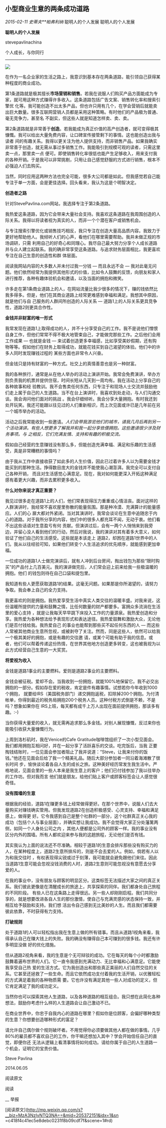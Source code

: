 ##  小型商业生意的两条成功道路

_2015-02-11_ _史蒂夫**帕弗利纳_ 聪明人的个人发展 聪明人的个人发展

**聪明人的个人发展**

stevepavlinachina

个人成长，与你同行

__ __

![](_resources/小型商业生意的两条成功道路image0.jpg)

  

在作为一名企业家的生活之路上，我意识到基本存在两条道路，能引领自己获得某种程度的商业成功。

  

第1条道路就是极其擅长**市场营销和销售**。若我在说服人们购买产品方面能成为专家，就可用这种方式赚得许多收入。这条道路包括广告文案、销售转化率和搜索引擎优
化等。我可能创造不出太多产品，但也许只用有几个，在学会营销后就能卖出巨大数量。很多互联网营销人员都是采用这种策略。有时他们的产品极为普通、毫无竞争力，甚至名
不副实，但这些人就是知道怎样卖、卖、卖。

  

第2条道路就是非常善于**创造**。若我能成为真正价值的高产创造者，就可变得极其慷慨。我可以给出大量免费内容，让口碑宣传接管剩下的事情。这也能创造出我与读者
间的有趣关系。我得以更关注为他人提供支持，而非销售产品。如果我确实非常善于创造，就无需从事过多销售工作。我能吸引到规模可观的读者，只需这里卖一点，那里卖一点
便可。即使销售转化率很低也能产生足够收入，用来支付我的各种开销。于是我可以非常挑剔，只用让自己感觉舒服的方式进行销售，根本不必强迫人们去购买。

  

当然，同时应用这两种方法也完全可能，很多大公司都是如此。但我感觉若自己能专注于单一方面，会是更佳选择。回头看来，我认为这是个明智决定。

  

  

**创造者之路**

  

针对StevePavlina.com网站，我选择专注于第2条道路。

  

我热爱这条道路，因为它会带来大量社会支持。我喜欢这条道路在我周围创造的人际关系。我得以将读者视为真实的人，而非一个个潜在客户或销售机会。

  

与专注搜索引擎优化或销售技巧相反，我只专注在创造大量高品质内容。我致力于更好地帮助他人。我倾听人们的心声，看他们在哪里需要帮助。我并未做正规的市场调研，只需
利用自己的好奇心和同理心。我尽自己最大努力分享个人成长道路并与众人建立起联系。我的确非常享受这条道路。与追求财务层面相比，我更喜欢专注在自己生意的创造性和群
体层面。

  

阅读我网站内容的大多数人并未付过我一分钱 — 而且永远不会 —
我对此毫无问题。他们依然经常为我提供其他形式的价值，比如令人鼓舞的反馈，向朋友和家人进行推荐，各种有趣体验机会和邀请，以及当面的拥抱和微笑。

  

许多走在第1条商业道路上的人，在网站流量比我少很多的情况下，赚的钱依然比我多得多。但是，他们在其商业道路上经常更难感到幸福和满足。我想其中原因，就是他们与自
己服务的人群间所创造的人际关系 — 道路1上的人际关系更具竞争性，道路2则更具合作性。

  

  

**金钱并非财富的唯一形式**

  

我常发现在道路1上取得成功的人，并不十分享受自己的工作。我不是说他们憎恨自身工作，但他们常常不得不极大地管束自己，才能做完那些工作。之后他们会用工作成果 —
也就是金钱 — 来试着创造更多幸福感，比如享受美妙假期，还有购物等等。假如他们在财务上取得成功，就能花钱买到自己渴望的体验。他们中的许多人同时发现赚钱过程的
某些方面也非常令人兴奋。

  

但金钱只是持有财富的一种方式。社交上的真情善意也是另一种财富。

  

我的各种旅行，通常是从在他人举办的活动上演讲开始。我常会免费演讲，举办方则负责我的机票并提供住宿，时间长短从几天到一周均有。我在活动上分享自己的各种故事和经
验教训。我不会售卖任何东西，只专注于和现场人士交流并鼓励他们走上属于自己的人生道路。当不在台上演讲时，我喜欢到处走动，与人们沟通交谈。我会询问他们面对的挑战
。我会仔细倾听。我会分享大量拥抱。有时我还到处开玩笑。我还可能跟以往见过的人们重新相识，而上次见面或许已是几年前在另一个城市举办的活动。

  

活动之后我常能收到一些邀请。_人们会带我游览他们的城市，请我几月后再到另一个活动演讲。有些人想更多了解我并和我一起分享依偎拥抱。这些邀请很少涉及财务事项。与
之相反，它们充满友情、支持和有趣的积极交流。_

  

假如自己经营的生意赚钱没有那么多，但能创造充满幸福、满足和乐趣的生活感受，真是非常糟糕的事情吗？

  

由于我从工作中直接收获了如此多的人生价值，因此已过着许多人以为需要金钱才能买到的那种生活。挣得数目庞大的金钱并不能使我心潮澎湃。我完全可以支付自己各种开销，
而且对生活感觉心满意足。现在，我对如何能更深入开拓这种满足感有着更大兴趣，而非去累积更多收入。

  

  

**什么对你来说才真正重要？**

  

我见过很多走在道路1上的人们，他们常表现得压力重重或心情沮丧。面对这样的人群演讲时，我经常不喜欢屋里弥散的能量氛围。那是种冷漠、充满算计的能量感应。人们的心
扉大都对外紧闭。当对其演讲时，我常会谈论在生意中追随忠于内心的道路。对于我所分享的内容，他们中的很多人都充耳不闻，无动于衷。他们看不出这些话语对生意盈亏有何
贡献。但演讲过后，会有一两个人悄悄来到我旁边，并留心没人看到他们的行动，然后对我说，我的演讲对其有着多大意义，如何验证了他们自己的生活感受。这些就是本该走上
道路2，却困在道路1世界中的人们。我从以往经验可知，如果他们转变个人生活追求的优先顺序，就能感到更加幸福。

  

一位成功的道路1人士做完演讲后，就有人冲到后台房间，掏出钱包为那些“限时购买”的产品付上几百美元。我的演讲做完后，人们常会迎上前来给我一些极温暖的拥抱。他们
的钱包则待在自己口袋和提包里。

  

我知道有些人更愿获取道路1的结果。这毫无问题。如果那是你所渴望的，请努力争取。我会奉上自己的全力支持。

  

我更喜欢的则是拥抱。我热爱享受生活中真实人类交往的温暖丰盛。对我来说，这份温暖所提供的力量和鼓舞之情，比任何数量的财产都要多。富拥众多流淌在生活里的爱心支持
，就是让我每天早早跳下床投入工作的力量源泉。我热爱创造和分享。我热爱为各种想法给予表现形式和表达途径。我热爱鼓舞和激励大众，无论他们是否付钱给我。我热爱自己
的事业也能帮到那些买不起任何东西的人 — 而这些人常被其他商业生意所忽视，或被剥夺了关注。然而，同是这些人，依然可以给我一个极其美好的拥抱，或是有趣的交往邀
请，或某个可能有助于我的信息。或者，他们可以帮着传递这份热情，在世界其他地方创造更多转变，这也被我视为以此方式经营自己生意的一大奖赏。

  

  

**将爱视为收入**

  

金钱是道路1事业的主要燃料。爱则是道路2事业的主要燃料。

  

金钱会被征税。爱却不会。当我收到一份拥抱，就能100%地保留它。我不必交出拥抱的一部分。假如存在爱的税收，肯定是件有趣事情。试想若你今年收到1000个拥抱，
就要给IRS（美国税务部门）递交拥抱返税，扣除掉200个拥抱。为付清帐单，你得到最近的税务局拥抱200个税务人员。这种付税方式倒是不赖，不是吗？想象如果你在
IRS上班，每天都有成千上万人出现在面前提供拥抱，那该多有趣。:-)

  

当你获得大量爱的收入，就无需再追求那么多金钱。对别人展现慷慨，反过来你也能吸引收获大量慷慨行为。

  

上周到洛杉矶时，我在Venice的Cafe Gratitude咖啡馆组织了一次小型见面会。我们都用拥抱互相问好，并在一起分享了活跃喜乐的交谈。吃完饭后，当我
正要掏钱结账时，一位见面会参加者阻止了我并说道：“Steve，让我来付你的饭钱。”他还在见面会后给了我一个精美礼品。随后大部分参加者一同沿着海滩散了很长时间
步，愉快谈论着各自人生的成长之旅。这种美好经历常发生我生活中。严格地说，见面会里的一些人本来是我生意上的客户；他们已付钱参加了我以往举办的工作坊。但对我而言
他们就是朋友。给他们贴上客户或顾客标签会让人感觉很奇怪。

  

  

**没有围墙的生意**

  

根据我的经验，道路1在赚更多钱上经常做得更好。在那个世界中，说服人们去大量购买对赚钱确实管用。但我发现道路2在创造积极感受、心灵支持、幸福和满足感上，做得更
好。它令我感到自己是整个社群的一部分，这个社群真正关心我的成功（包括个人与事业层面），并确实想让我成功。我不会觉得大家正分处藩篱两侧，如同一个人身处公司之内
，其他人便都是公司外的顾客一样。我的事业没有区分内外的围墙。所有人都欢迎来参与我的这趟旅程，无论他们是否有钱。

  

其实我认为上面的说法还不尽准确。相较于道路1的生意会排斥那些没有购买力的人，在某种程度上，道路2生意所排斥的，则是不会去爱的人。例如，倘若有人以为和我交往时
，有权表现得尖锐或过于刻薄，我可能就会避免跟他们来往。因此当道路1生意可能会忽视没钱消费的人时，道路2生意则可能忽视没有意愿去分享爱的人。

  

在我的事业中，没有朋友与顾客的明显区分。这类标签无法描述大家之间的真正关系。我们彼此更像是在清醒成长的旅途上，共享探索的同伴。我们都身处自己旅程的不同阶段。
有些人已在这条路上走得很远。另一些人却刚刚启程。我们共同分享的，就是想要改进各自人生的那份激情，使自己与充满灵感的状态保持一致，并相互给予鼓励和支持。我们想
活出令自己感到无比美妙的人生。而且我们都需要彼此依靠，不时获得有力支持。

  

  

**打破规则**

  

处于道路1的人可以轻松指出我在生意上做的所有错事。而且从道路1视角来看，我得承认自己在赚大钱上的失败。我的确没有赚得自己本可赚到的很多钱。我还有许多明显没做
好的优化措施。

  

但从道路2视角来看，我的生意是个无可辩驳的成功。它在每天的每个小时都激励鼓舞着遍布世界的人们。它一直令我感到充满动力、无比幸福和心满意足。它能使我享受自己热
爱的生活方式。它为我创造出和那些真正美丽的人们自然交往的关系。它甚至还拯救了一些生命。而且它依然成功支付着我的生活开销，以优雅轻松的方式满足着我的各种物质需
要。它也许没有满足其他一些人对成功的定义，但它肯定满足了我的成功定义。

  

当然你也可以探索其他人生道路，以及各种道路的相互组合。我只想在此简化各种想法，鼓励你考虑什么样的人生道路会让自己激动不已。

  

在商业世界中，你忠于自我内心的道路在哪里？假如你是位顾客，会偏好哪种类型的生意？你想要创造哪种形式的富足？

  

请允许自己偶尔做个规则破坏者。不用觉得你必须要做其他人都在做的事情。几乎80%的雇员都不喜欢自己的工作，你干嘛还想加入其中？学会开始信任自己的直觉，即便你还
无法从逻辑上看清事情将如何成功。请给你属于自己的人生道路一个机会，证明它的宝贵价值。

  

  

Steve Pavlina

2014.06.05

  

  

阅读原文

阅读

__ 举报

[阅读原文](http://mp.weixin.qq.com/s?__biz=MzA3NzIyNTQ3NA==&mid=205372151&idx=1&sn
=c418f4c41ec5e8debc0231f8b09cdf7f&scene=1#rd)


